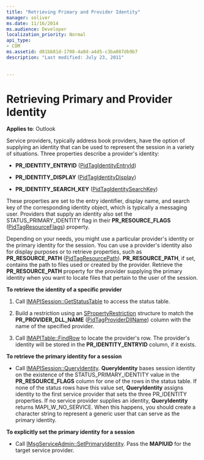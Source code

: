 ```yaml
---
title: "Retrieving Primary and Provider Identity"
manager: soliver
ms.date: 11/16/2014
ms.audience: Developer
localization_priority: Normal
api_type:
- COM
ms.assetid: d81bb81d-1708-4a8d-a4d5-c3ba087db9b7
description: "Last modified: July 23, 2011"
 
 
---
```


# Retrieving Primary and Provider Identity

  
  
**Applies to**: Outlook 
  
Service providers, typically address book providers, have the option of supplying an identity that can be used to represent the session in a variety of situations. Three properties describe a provider's identity:
  
- **PR_IDENTITY_ENTRYID** ([PidTagIdentityEntryId](pidtagidentityentryid-canonical-property.md)) 
    
- **PR_IDENTITY_DISPLAY** ([PidTagIdentityDisplay](pidtagidentitydisplay-canonical-property.md)) 
    
- **PR_IDENTITY_SEARCH_KEY** ([PidTagIdentitySearchKey](pidtagidentitysearchkey-canonical-property.md)) 
    
These properties are set to the entry identifier, display name, and search key of the corresponding identity object, which is typically a messaging user. Providers that supply an identity also set the STATUS_PRIMARY_IDENTITY flag in their **PR_RESOURCE_FLAGS** ([PidTagResourceFlags](pidtagresourceflags-canonical-property.md)) property.
  
Depending on your needs, you might use a particular provider's identity or the primary identity for the session. You can use a provider's identity also for display purposes or to retrieve properties, such as **PR_RESOURCE_PATH** ([PidTagResourcePath](pidtagresourcepath-canonical-property.md)). **PR_RESOURCE_PATH**, if set, contains the path to files used or created by the provider. Retrieve the **PR_RESOURCE_PATH** property for the provider supplying the primary identity when you want to locate files that pertain to the user of the session. 
  
 **To retrieve the identity of a specific provider**
  
1. Call [IMAPISession::GetStatusTable](imapisession-getstatustable.md) to access the status table. 
    
2. Build a restriction using an [SPropertyRestriction](spropertyrestriction.md) structure to match the **PR_PROVIDER_DLL_NAME** ([PidTagProviderDllName](pidtagproviderdllname-canonical-property.md)) column with the name of the specified provider. 
    
3. Call [IMAPITable::FindRow](imapitable-findrow.md) to locate the provider's row. The provider's identity will be stored in the **PR_IDENTITY_ENTRYID** column, if it exists. 
    
 **To retrieve the primary identity for a session**
  
- Call [IMAPISession::QueryIdentity](imapisession-queryidentity.md). **QueryIdentity** bases session identity on the existence of the STATUS_PRIMARY_IDENTITY value in the **PR_RESOURCE_FLAGS** column for one of the rows in the status table. If none of the status rows have this value set, **QueryIdentity** assigns identity to the first service provider that sets the three PR_IDENTITY properties. If no service provider supplies an identity, **QueryIdentity** returns MAPI_W_NO_SERVICE. When this happens, you should create a character string to represent a generic user that can serve as the primary identity. 
    
 **To explicitly set the primary identity for a session**
  
- Call [IMsgServiceAdmin::SetPrimaryIdentity](imsgserviceadmin-setprimaryidentity.md). Pass the **MAPIUID** for the target service provider. 
    

